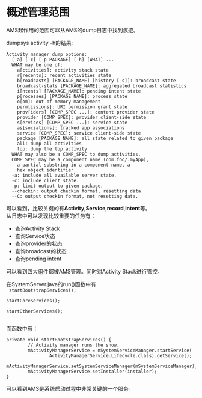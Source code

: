 # 概述管理范围 #

AMS起作用的范围可以从AMS的dump日志中找到痕迹。


dumpsys activity -h的结果:  
```
Activity manager dump options:  
  [-a] [-c] [-p PACKAGE] [-h] [WHAT] ...  
  WHAT may be one of:  
    a[ctivities]: activity stack state  
    r[recents]: recent activities state  
    b[roadcasts] [PACKAGE_NAME] [history [-s]]: broadcast state  
    broadcast-stats [PACKAGE_NAME]: aggregated broadcast statistics  
    i[ntents] [PACKAGE_NAME]: pending intent state  
    p[rocesses] [PACKAGE_NAME]: process state  
    o[om]: out of memory management  
    perm[issions]: URI permission grant state  
    prov[iders] [COMP_SPEC ...]: content provider state  
    provider [COMP_SPEC]: provider client-side state  
    s[ervices] [COMP_SPEC ...]: service state  
    as[sociations]: tracked app associations  
    service [COMP_SPEC]: service client-side state  
    package [PACKAGE_NAME]: all state related to given package  
    all: dump all activities  
    top: dump the top activity  
  WHAT may also be a COMP_SPEC to dump activities.  
  COMP_SPEC may be a component name (com.foo/.myApp),  
    a partial substring in a component name, a  
    hex object identifier.  
  -a: include all available server state.  
  -c: include client state.  
  -p: limit output to given package.  
  --checkin: output checkin format, resetting data.  
  --C: output checkin format, not resetting data.  
```


可以看到，比较关键的有**Activity**,**Service**,**record**,**intent**等。   
从日志中可以发现比较重要的任务有：  
- 查询Activity Stack  
- 查询Service状态  
- 查询provider的状态  
- 查询broadcast的状态  
- 查询pending intent

可以看到四大组件都被AMS管理。同时对Activity Stack进行管控。

在SystemServer.java的run()函数中有  
<code>
startBootstrapServices();  
startCoreServices();  
startOtherServices();  
</code>
  
而函数中有：
```
private void startBootstrapServices() {
        // Activity manager runs the show.
        mActivityManagerService = mSystemServiceManager.startService(
                ActivityManagerService.Lifecycle.class).getService();
        mActivityManagerService.setSystemServiceManager(mSystemServiceManager);
        mActivityManagerService.setInstaller(installer);
}
```
可以看到AMS是系统启动过程中非常关键的一个服务。



